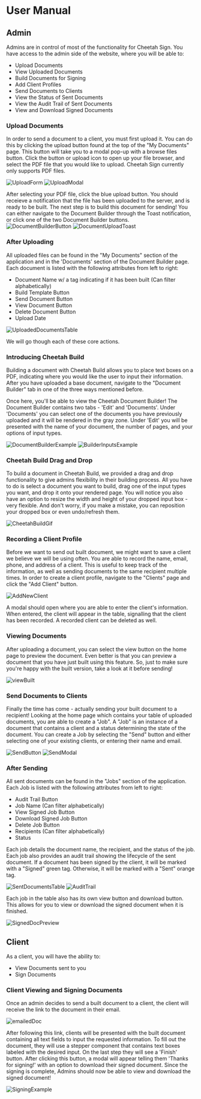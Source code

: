 # User Manual

## Admin

Admins are in control of most of the functionality for Cheetah Sign. You have access to the admin side of the website, where
you will be able to:

- Upload Documents
- View Uploaded Documents
- Build Documents for Signing
- Add Client Profiles
- Send Documents to Clients
- View the Status of Sent Documents
- View the Audit Trail of Sent Documents
- View and Download Signed Documents

### Upload Documents

In order to send a document to a client, you must first upload it. You can do this by clicking the upload button found at the
top of the "My Documents" page.
This button will take you to a
modal pop-up with a browse files
button. Click the button or upload icon to open up your file browser, and select the PDF file that you would like to upload. Cheetah Sign currently only supports PDF files.

![UploadForm](./images/UploadDocumentsButton.png)
![UploadModal](./images/UploadModal.png)

After selecting your PDF file, click the blue upload button. You should receieve a notification that the file has been uploaded to the server, and is ready to be built. The next step is to build this document for sending! You can either navigate to the Document Builder through the Toast notification, or click one of the two Document Builder buttons.
![DocumentBuilderButton](./images/DocumentBuilderButton.png)
![DocumentUploadToast](./images/DocumentUploadToast.png)

### After Uploading

All uploaded files can be found in the "My Documents" section of the application and in the 'Documents' section of the Document Builder page. Each document is listed
with the following attributes from left to right:

- Document Name w/ a tag indicating if it has been built (Can filter alphabetically)
- Build Template Button
- Send Document Button
- View Document Button
- Delete Document Button
- Upload Date

![UploadedDocumentsTable](./images/UpDocumentsTable.png)

We will go though each of these core actions.

### Introducing Cheetah Build

Building a document with Cheetah Build allows you to place text boxes on a PDF, indicating where you would like the user to input their information.
After you have uploaded a base document, navigate to the "Document Builder" tab in one of the three ways mentioned before.

Once here, you'll be able to view the Cheetah Document Builder! The Document Builder contains two tabs - 'Edit' and
'Documents'. Under 'Documents' you can select one of the documents you have previously uploaded and it will be rendered in the gray zone. Under 'Edit' you will be presented with the name of your document, the number of pages, and your options of input types.

![DocumentBuilderExample](./images/documentBuilderExample.png)
![BuilderInputsExample](./images/BuilderInputs.png)

### Cheetah Build Drag and Drop

To build a document in Cheetah Build, we provided a drag and drop functionality to give admins flexibility in their building process. All you have to do is select a document you want to build, drag one of the input types you want, and drop it onto your rendered page. You will notice you also have an option to resize the width and height of your dropped input box - very flexible. And don't worry, if you make a mistake, you can reposition your dropped box or even undo/refresh them.

![CheetahBuildGif](https://media4.giphy.com/media/v1.Y2lkPTc5MGI3NjExeXNocWZhN3RlZXNzMzN2cXgwd2kzNjZoZ2txNm5xYWc0dXNoY2o5ciZlcD12MV9pbnRlcm5hbF9naWZfYnlfaWQmY3Q9Zw/0XkX4HG0RXSMVIjweA/giphy.gif)

### Recording a Client Profile

Before we want to send out built document, we might want to save a client we believe we will be using often. You are able to record the name, email, phone, and address of a client. This is useful to keep track of the information, as well as sending
documents to the same recipient multiple times. In order to create a client profile, navigate to the "Clients" page and
click the "Add Client" button.

![AddNewClient](./images/ClientButtonAdd.png)

A modal should open where you are able to enter the client's information. When entered, the client will appear in the table,
signalling that the client has been recorded. A recorded client can be deleted as well.

### Viewing Documents

After uploading a document, you can select the view button on the home page to preview the document. Even better is that you can preview a document that you have just built using this feature. So, just to make sure you're happy with the built version, take a look at it before sending!

![viewBuilt](./images/ViewBuiltDocument.png)

### Send Documents to Clients

Finally the time has come - actually sending your built document to a recipient! Looking at the home page which contains your table of uploaded documents, you are able to create a "Job". A "Job" is an instance of a document that contains
a client and a status determining the state of the document. You can create a Job by selecting the "Send" button and either selecting one of your existing clients, or entering their name and email.

![SendButton](./images/ButtonSend.png)
![SendModal](./images/SendModal.png)

### After Sending

All sent documents can be found in the "Jobs" section of the application. Each Job is listed
with the following attributes from left to right:

- Audit Trail Button
- Job Name (Can filter alphabetically)
- View Signed Job Button
- Download Signed Job Button
- Delete Job Button
- Recipients (Can filter alphabetically)
- Status

Each job details the document name, the recipient,
and the status of the job. Each job also provides an audit trail showing the lifecycle of the sent document. If a document has been signed by the client, it will be marked with a "Signed" green tag. Otherwise,
it will be marked with a "Sent" orange tag.

![SentDocumentsTable](./images/DocumentsSentTable.png)
![AuditTrail](./images/AuditTrail.png)

Each job in the table also has its own view button and download button. This allows for you to view or download the signed document when it is finished.

![SignedDocPreview](./images/SignedDocumentPreview.png)

## Client

As a client, you will have the ability to:

- View Documents sent to you
- Sign Documents

### Client Viewing and Signing Documents

Once an admin decides to send a built document to a client, the client will receive the link to the document in their email.

![emailedDoc](./images/EmailedDocument.png)

After following this link, clients will be presented with the built document containing all text fields to input the requested information. To fill out the document, they will use a stepper component that contains text boxes labeled with the desired input. On the last step they will see a 'Finish' button. After clicking this button, a modal will appear telling them 'Thanks for signing!' with an option to download their signed document. Since the signing is complete, Admins should now be able to view and download the signed document!

![SigningExample](https://media2.giphy.com/media/v1.Y2lkPTc5MGI3NjExZjB5aGtlZjYwZTkyeGF5em0yenZjbXlqcjdhN3R6bzc0b2tkamFlMCZlcD12MV9pbnRlcm5hbF9naWZfYnlfaWQmY3Q9Zw/uDBLLOmgdgDf5RzUs7/giphy.gif)
